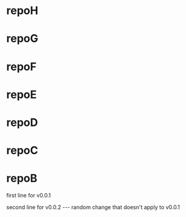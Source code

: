 # repoH
# repoG
# repoF
# repoE
# repoD
# repoC
# repoB

first line for v0.0.1

second line for v0.0.2 --- random change that doesn't apply to v0.0.1
